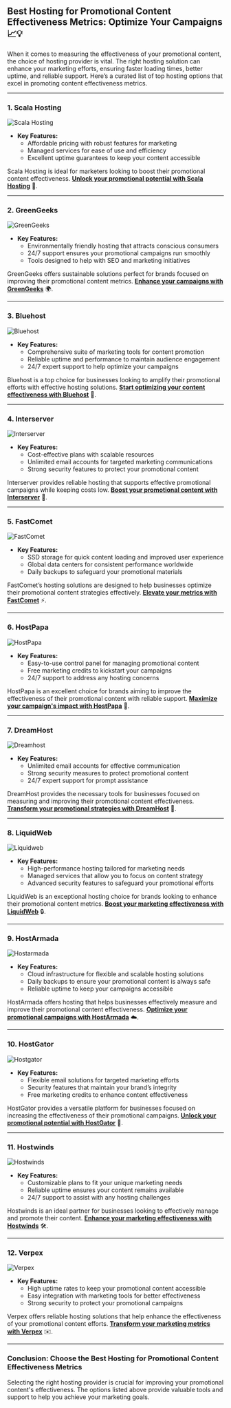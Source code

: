 ## Best Hosting for Promotional Content Effectiveness Metrics: Optimize Your Campaigns 📈💡

When it comes to measuring the effectiveness of your promotional content, the choice of hosting provider is vital. The right hosting solution can enhance your marketing efforts, ensuring faster loading times, better uptime, and reliable support. Here’s a curated list of top hosting options that excel in promoting content effectiveness metrics.

---

### 1. Scala Hosting
![Scala Hosting](https://i.imgur.com/uJ5JIK3.png "Scala Web Hosting")

- **Key Features:**
  - Affordable pricing with robust features for marketing
  - Managed services for ease of use and efficiency
  - Excellent uptime guarantees to keep your content accessible

Scala Hosting is ideal for marketers looking to boost their promotional content effectiveness. **[Unlock your promotional potential with Scala Hosting](https://snipitx.com/scala-jy)** 🚀.

---

### 2. GreenGeeks
![GreenGeeks](https://i.imgur.com/eEwuntu.jpg "GreenGeeks Hosting")

- **Key Features:**
  - Environmentally friendly hosting that attracts conscious consumers
  - 24/7 support ensures your promotional campaigns run smoothly
  - Tools designed to help with SEO and marketing initiatives

GreenGeeks offers sustainable solutions perfect for brands focused on improving their promotional content metrics. **[Enhance your campaigns with GreenGeeks](https://snipitx.com/greengeeks-jy)** 🌍.

---

### 3. Bluehost
![Bluehost](https://i.imgur.com/PasFF9E.jpeg "Bluehost Hosting")

- **Key Features:**
  - Comprehensive suite of marketing tools for content promotion
  - Reliable uptime and performance to maintain audience engagement
  - 24/7 expert support to help optimize your campaigns

Bluehost is a top choice for businesses looking to amplify their promotional efforts with effective hosting solutions. **[Start optimizing your content effectiveness with Bluehost](https://snipitx.com/bluehost-jy)** 🔑.

---

### 4. Interserver
![Interserver](https://i.imgur.com/OM5dOEW.jpeg "Interserver Hosting")

- **Key Features:**
  - Cost-effective plans with scalable resources
  - Unlimited email accounts for targeted marketing communications
  - Strong security features to protect your promotional content

Interserver provides reliable hosting that supports effective promotional campaigns while keeping costs low. **[Boost your promotional content with Interserver](https://snipitx.com/interserver-jy)** 💸.

---

### 5. FastComet
![FastComet](https://i.imgur.com/7qgXuWp.png "FastComet Hosting")

- **Key Features:**
  - SSD storage for quick content loading and improved user experience
  - Global data centers for consistent performance worldwide
  - Daily backups to safeguard your promotional materials

FastComet’s hosting solutions are designed to help businesses optimize their promotional content strategies effectively. **[Elevate your metrics with FastComet](https://snipitx.com/fastcomet-jy)** ⚡️.

---

### 6. HostPapa
![HostPapa](https://i.imgur.com/ouDTkvl.jpeg "HostPapa Hosting")

- **Key Features:**
  - Easy-to-use control panel for managing promotional content
  - Free marketing credits to kickstart your campaigns
  - 24/7 support to address any hosting concerns

HostPapa is an excellent choice for brands aiming to improve the effectiveness of their promotional content with reliable support. **[Maximize your campaign's impact with HostPapa](https://snipitx.com/hostpapa-jy)** 🎉.

---

### 7. DreamHost
![Dreamhost](https://i.imgur.com/rXIg8ip.jpeg "Dreamhost Hosting")

- **Key Features:**
  - Unlimited email accounts for effective communication
  - Strong security measures to protect promotional content
  - 24/7 expert support for prompt assistance

DreamHost provides the necessary tools for businesses focused on measuring and improving their promotional content effectiveness. **[Transform your promotional strategies with DreamHost](https://snipitx.com/dreamhost-jy)** 🌟.

---

### 8. LiquidWeb
![Liquidweb](https://i.imgur.com/4IvT9SC.jpeg "Liquidweb Hosting")

- **Key Features:**
  - High-performance hosting tailored for marketing needs
  - Managed services that allow you to focus on content strategy
  - Advanced security features to safeguard your promotional efforts

LiquidWeb is an exceptional hosting choice for brands looking to enhance their promotional content metrics. **[Boost your marketing effectiveness with LiquidWeb](https://snipitx.com/liquidweb-jy)** 🔒.

---

### 9. HostArmada
![Hostarmada](https://i.imgur.com/KFbdf3o.jpeg "Hostarmada Hosting")

- **Key Features:**
  - Cloud infrastructure for flexible and scalable hosting solutions
  - Daily backups to ensure your promotional content is always safe
  - Reliable uptime to keep your campaigns accessible

HostArmada offers hosting that helps businesses effectively measure and improve their promotional content effectiveness. **[Optimize your promotional campaigns with HostArmada](https://snipitx.com/hostarmada-jy)** ☁️.

---

### 10. HostGator
![Hostgator](https://i.imgur.com/BcVkH57.jpeg "Hostgator Hosting")

- **Key Features:**
  - Flexible email solutions for targeted marketing efforts
  - Security features that maintain your brand’s integrity
  - Free marketing credits to enhance content effectiveness

HostGator provides a versatile platform for businesses focused on increasing the effectiveness of their promotional campaigns. **[Unlock your promotional potential with HostGator](https://snipitx.com/hostgator-jy)** 🔑.

---

### 11. Hostwinds
![Hostwinds](https://i.imgur.com/53aSNXx.jpeg "Hostwinds Hosting")

- **Key Features:**
  - Customizable plans to fit your unique marketing needs
  - Reliable uptime ensures your content remains available
  - 24/7 support to assist with any hosting challenges

Hostwinds is an ideal partner for businesses looking to effectively manage and promote their content. **[Enhance your marketing effectiveness with Hostwinds](https://snipitx.com/hostwinds-jy)** 🛠️.

---

### 12. Verpex
![Verpex](https://i.imgur.com/6x5LhiS.jpeg "Verpex Hosting")

- **Key Features:**
  - High uptime rates to keep your promotional content accessible
  - Easy integration with marketing tools for better effectiveness
  - Strong security to protect your promotional campaigns

Verpex offers reliable hosting solutions that help enhance the effectiveness of your promotional content efforts. **[Transform your marketing metrics with Verpex](https://snipitx.com/verpex-jy)** ✉️.

---

### Conclusion: Choose the Best Hosting for Promotional Content Effectiveness Metrics
Selecting the right hosting provider is crucial for improving your promotional content's effectiveness. The options listed above provide valuable tools and support to help you achieve your marketing goals.
